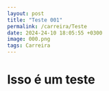 ```yaml
---
layout: post
title: "Teste 001"
permalink: /carreira/Teste
date: 2024-24-10 18:05:55 +0300
image: 000.png
tags: Carreira
---
```


# Isso é um teste
